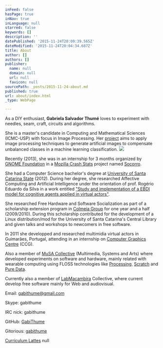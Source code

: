 ```yaml
---
inFeed: false
hasPage: true
inNav: true
inLanguage: null
starred: false
keywords: []
description: ''
datePublished: '2015-11-24T20:09:39.565Z'
dateModified: '2015-11-24T20:04:34.687Z'
title: About
author: []
authors: []
publisher:
  name: null
  domain: null
  url: null
  favicon: null
sourcePath: _posts/2015-11-24-about.md
published: true
url: about/index.html
_type: WebPage

---
```

As a DIY enthusiast, **Gabriela Salvador Thumé** loves to experiment with needles, seam, craft, circuits and algorithms.

She is a master's candidate in Computing and Mathematical Sciences (ICMC-USP) with focus in Image Processing. Her [project][0] aims to apply image processing techniques to generate artificial images to compensate unbalanced classes in a machine learning classification.
![](https://the-grid-user-content.s3-us-west-2.amazonaws.com/accd63cc-da1a-4010-85e5-f5d9741c4ad5.jpg)

Recently (2013), she was in an internship for 3 months organized by [GNOME Foundation][1] in a  [Mozilla Crash Stats][2] project named [Socorro][3].

She had a Computer Science bachelor's degree at [University of Santa Catarina State][4] (2012). During her degree, she researched Affective Computing and Artificial Intelligence under the orientation of prof. Rogério Eduardo da Silva in a work entitled  ["Study and implementation of a EBDI model for cognitive agents applied in virtual actors"][5].

She researched Free Hardware and Software Socialization as part of a scholarship extension program in [Colmeia Group][6] for one year and a half (2009/2010). During this scholarship contributed for the development of a Linux distribution/mod for the University of Santa Catarina's Central Library and given talks and workshops to newcomers in free software.

In 2011 she developped and researched multimidia virtual actors in Guimarães, Portugal, attending in an internship on [Computer Graphics Centre][7] (CCG).

Also a member of [MuSA Collective][8] (Multimedia, Systems and Arts) where developed experiments on software and hardware, mainly related with wearable computing using FLOSS technologies like [Processing][9],  [Scratch][10] and  [Pure Data][11].

Currently also a member of [LabMacambira][12] Collective, where current develop free software mainly for Web and audiovisual.

Email:  [gabithume@gmail.com][13]

Skype: gabithume 

IRC nick: gabithume

GitHub:  [GabiThume][14]

Gitorious: [gabithume ][15]

[Curriculum Lattes][16]
null

[0]: https://github.com/GabiThume/msc-src
[1]: http://www.gnome.org/foundation/ 
[2]: https://crash-stats.mozilla.com/products/Firefox
[3]: https://wiki.mozilla.org/Socorro
[4]: http://www.joinville.udesc.br/
[5]: http://drama.musa.cc/downloads/TCC_Gabriela_Thume_2012-2.pdf
[6]: http://www.colmeia.udesc.br/
[7]: http://www.ccg.pt/ 
[8]: http://www.musa.cc/ 
[9]: http://processing.org/
[10]: http://scratch.mit.edu/
[11]: http://puredata.info/
[12]: http://wiki.nosdigitais.teia.org.br/Lab_Macambira 
[13]: mailto:gabithume@gmail.com
[14]: http://github.com/GabiThume
[15]: http://gitorious.org/~gabithume
[16]: http://lattes.cnpq.br/2531924719606850